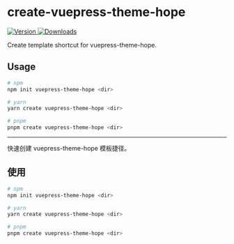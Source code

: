 # create-vuepress-theme-hope

[![Version](https://img.shields.io/npm/v/create-vuepress-theme-hope.svg?style=flat-square&logo=npm) ![Downloads](https://img.shields.io/npm/dm/create-vuepress-theme-hope.svg?style=flat-square&logo=npm)](https://www.npmjs.com/package/create-vuepress-theme-hope)

Create template shortcut for vuepress-theme-hope.

## Usage

```bash
# npm
npm init vuepress-theme-hope <dir>

# yarn
yarn create vuepress-theme-hope <dir>

# pnpm
pnpm create vuepress-theme-hope <dir>
```

---

快速创建 vuepress-theme-hope 模板捷径。

## 使用

```bash
# npm
npm init vuepress-theme-hope <dir>

# yarn
yarn create vuepress-theme-hope <dir>

# pnpm
pnpm create vuepress-theme-hope <dir>
```
